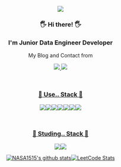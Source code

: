 
<p align='center'>
    <img src="https://capsule-render.vercel.app/api?type=waving&color=auto&height=300&section=header&text=I'am%20NASA1515&fontSize=90&animation=fadeIn&fontAlignY=38&desc=learning%20and%20Working%20up%20Data%20Enginnering%20From%20Korea!&descAlignY=51&descAlign=62"/>
</p>

<div align = "center">

### 🖐 Hi there! 🖐
### I'm Junior Data Engineer Developer
My Blog and Contact from <div align = "center">
<a href="https://nasa1515.com/"><img src="https://img.shields.io/badge/DevBlog-6799FF?style=flat-square&logo=Micro.blog&logoColor=white"/><a href="mailto:ws.nasa1515@gmail.com"> <img src="https://img.shields.io/badge/Gmail-D44638?style=flat-square&logo=Gmail&logoColor=white"/>

<br/>

### 📖 Use.. Stack 📖

 <img src="https://img.shields.io/badge/Python-007396?style=flat-square&logo=Python&logoColor=white"/><img src="https://img.shields.io/badge/Bash,Shell-A9A9A9?style=flat-square&logo=gnubash&logoColor=white"/><img src="https://img.shields.io/badge/Spark-FF7F50?style=flat-square&logo=apachespark&logoColor=white"/><img src="https://img.shields.io/badge/MySQL-4479A1?style=flat-square&logo=MySQL&logoColor=white"/><img src="https://img.shields.io/badge/Databricks-FF0000?style=flat-square&logo=databricks&logoColor=white"/><img src="https://img.shields.io/badge/Azure-1E90FF?style=flat-square&logo=icloud&logoColor=white"/><img src="https://img.shields.io/badge/GCP-FFE5CC?style=flat-square&logo=googlecloud&logoColor=white"/>

<br/>

### 📖 Studing.. Stack 📖

<img src="https://img.shields.io/badge/Docker-4479A1?style=flat-square&logo=docker&logoColor=white"/><img src="https://img.shields.io/badge/Kubernetes-4479A1?style=flat-square&logo=kubernetes&logoColor=white"/>


![NASA1515's github stats](https://github-readme-stats.vercel.app/api?username=nasa1515&show_icons=true&theme=radical)![LeetCode Stats](https://leetcode.card.workers.dev/nasa1515?theme=nord&font=&extension=null)

</div>

